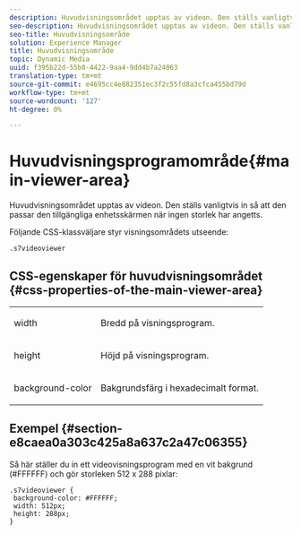 ```yaml
---
description: Huvudvisningsområdet upptas av videon. Den ställs vanligtvis in så att den passar den tillgängliga enhetsskärmen när ingen storlek har angetts.
seo-description: Huvudvisningsområdet upptas av videon. Den ställs vanligtvis in så att den passar den tillgängliga enhetsskärmen när ingen storlek har angetts.
seo-title: Huvudvisningsområde
solution: Experience Manager
title: Huvudvisningsområde
topic: Dynamic Media
uuid: f395b22d-55b8-4422-9aa4-9dd4b7a24063
translation-type: tm+mt
source-git-commit: e4695cc4e882351ec3f2c55fd8a3cfca455bd79d
workflow-type: tm+mt
source-wordcount: '127'
ht-degree: 0%

---
```



# Huvudvisningsprogramområde{#main-viewer-area}

Huvudvisningsområdet upptas av videon. Den ställs vanligtvis in så att den passar den tillgängliga enhetsskärmen när ingen storlek har angetts.

<!--<a id="section_061E550C1C1D4DB2BD663A898895B38C"></a>-->

Följande CSS-klassväljare styr visningsområdets utseende:

```
.s7videoviewer 
```

## CSS-egenskaper för huvudvisningsområdet {#css-properties-of-the-main-viewer-area}

<table id="table_C48C56E696304C9BAFEE71BA9EA9A174"> 
 <tbody> 
  <tr> 
   <td colname="col1"> <p> <span class="codeph"> width </span> </p> </td> 
   <td colname="col2"> <p>Bredd på visningsprogram. </p> </td> 
  </tr> 
  <tr> 
   <td colname="col1"> <p> <span class="codeph"> height  </span> </p> </td> 
   <td colname="col2"> <p>Höjd på visningsprogram. </p> </td> 
  </tr> 
  <tr> 
   <td colname="col1"> <p> <span class="codeph"> background-color  </span> </p> </td> 
   <td colname="col2"> <p> Bakgrundsfärg i hexadecimalt format. </p> </td> 
  </tr> 
 </tbody> 
</table>

## Exempel {#section-e8caea0a303c425a8a637c2a47c06355}

Så här ställer du in ett videovisningsprogram med en vit bakgrund (#FFFFFF) och gör storleken 512 x 288 pixlar:

```
.s7videoviewer { 
 background-color: #FFFFFF; 
 width: 512px; 
 height: 288px;  
}
```

